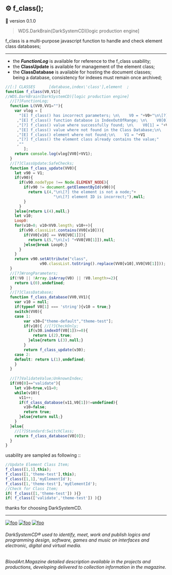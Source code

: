## ⚙️ f_class();
🚧 version 0.1.0

> WDS.DarkBrain(DarkSystemCD)[logic production engine]

f_class is a multi-purpose javascript function to handle and check element class databases;<hr>

* the ***FunctionLog*** is available for reference to the f_class usability;
* the **ClassUpdate** is available for management of the element class;
* the **ClassDatabase** is available for hosting the document classes;<br>
being a database, consistency for indexes must remain once archived;

```javascript
//[:] CLASSES      [database,index\'class'],element  ;
function f_class(V0,V1){
//WDS.DarkBrain(DarkSystemCD)[logic production engine]
  //[?]FunctionLog;
  function L(VV0,VV1=""){
    var vlog = [
      "[E] f_class() has incorrect parameters; \n\    V0 = "+V0+"\n\[?] V0 must be array with length 2; [X,X]"
     ,"[E] f_class() function database is IndexOutOfRange; \n\    V0[0] = "+V0[0]
     ,"[?] f_class() value where successfully found; \n\    V0[1] = "+V0[1]
     ,"[E] f_class() value where not found in the Class Database;\n\    V0[1] = "+V0[1]
     ,"[E] f_class() element where not found;\n\    V1 = "+V1
     ,"[?] f_class() the element class already contains the value;"
     ,""
        ];
    return console.log(vlog[VV0]+VV1);
  }
  //[?]ClassUpdate:SafeChecks;
  function f_class_update(VV0){
    let v90 = V1;
    if(v90){
      if(v90.nodeType !== Node.ELEMENT_NODE){
        if(v90 != document.getElementById(v90)){
          return L(4,"\n\[?] the element is not a node;"+
                     "\n\[?] element ID is incorrect;"),null;
        }
      }
    }else{return L(4),null;}
    let v10;
    Loop0:
    for(v10=0; v10<VV0.length; v10++){
      if(v90.classList.contains(VV0[v10])){
        if(VV0[v10] == VV0[V0[1]]){
          return L(5,"\n\[v] "+VV0[V0[1]]),null;
        }else{break Loop0;}
      }
    }
    return v90.setAttribute("class", 
               v90.classList.toString().replace(VV0[v10],VV0[V0[1]]));
  }
  //[?]WrongParameters;
  if(!V0 || !Array.isArray(V0) || !V0.length>=2){
    return L(0),undefined;
  }
  //[?]ClassDatabase;
  function f_class_database(VV0,VV1){
    var v10 = null;
    if(typeof V0[1] === 'string'){v10 = true;}
    switch(VV0){
    case 1:
        var v30=["theme-default","theme-test"];
        if(v10){ //[?]CheckOnly;
          if(v30.indexOf(V0[1])>=0){
            return L(2),true;
          }else{return L(3),null;}
        }
        return f_class_update(v30);
    case 2:
    default: return L(1),undefined;
    }
  }
  
  //[?]ValidateValue;UnknownIndex;
  if(V0[0]=="validate"){
    let v10=true,v11=0;
    while(v10){
      v11++;
      if(f_class_database(v11,V0[1])!=undefined){
        v10=false;
        return true;
      }else{return null;}
    }
  }else{
    //[?]Standard:SwitchClass;
    return f_class_database(V0[0]);
  }
}
```
usability are sampled as following ::
```javascript
//Update Element Class Item;
f_class([1,1],this);
f_class([1,'theme-test'],this);
f_class([1,1],'myElementId');
f_class([1,'theme-test'],'myElementId');
//Check for Class Item;
if( f_class([1,'theme-test']) ){}
if( f_class(['validate','theme-test']) ){}
```

thanks for choosing DarkSystemCD.<hr>

[![foo](https://github.githubassets.com/favicon.ico)](https://github.com/DarkSystemCD) [![foo](https://s.imgur.com/images/favicon-32x32.png)](https://imgur.com/user/DarkSystemCD) [![foo](https://a-v2.sndcdn.com/assets/images/sc-icons/favicon-2cadd14bdb.ico)](https://soundcloud.com/darksystemcd)

###### DarkSystemCD® used to identify, meet, work and publish logics and programming design, software, games and music on interfaces and electronic, digital and virtual media.

###### BloodArt.Magazine detailed description available in the projects and productions, developing delivered to collection information in the magazine.
